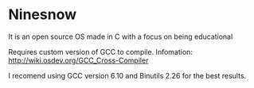 # Ninesnow
It is an open source OS made in C with a focus on being educational

Requires custom version of GCC to compile. Infomation: http://wiki.osdev.org/GCC_Cross-Compiler

I recomend using GCC version 6.10 and Binutils 2.26 for the best results.

